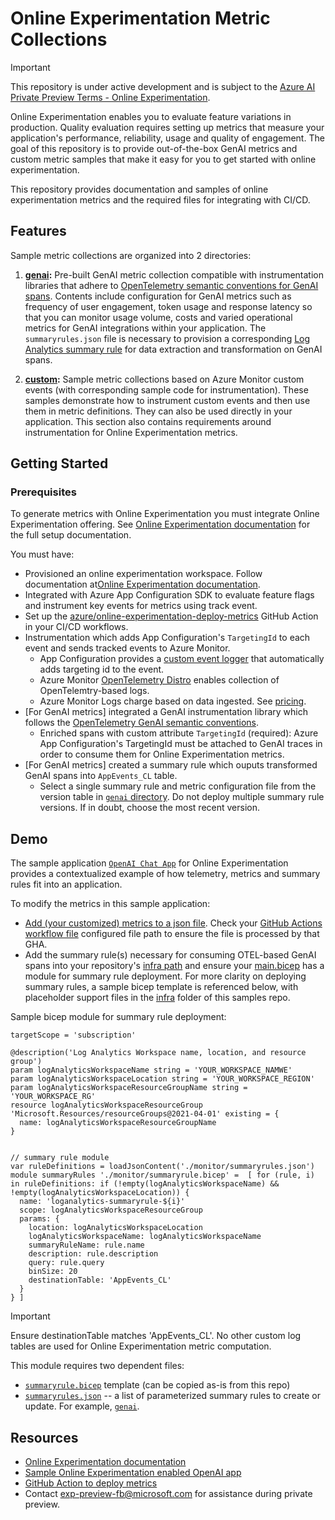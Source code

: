 # Online Experimentation Metric Collections

> [!IMPORTANT]
> This repository is under active development and is subject to the [Azure AI Private Preview Terms - Online Experimentation](private-preview-terms.md).

Online Experimentation enables you to evaluate feature variations in production. Quality evaluation requires setting up metrics that measure your application's performance, reliability, usage and quality of engagement. The goal of this repository is to provide out-of-the-box GenAI metrics and custom metric samples that make it easy for you to get started with online experimentation.

This repository provides documentation and samples of online experimentation metrics and the required files for integrating with CI/CD.

## Features

Sample metric collections are organized into 2 directories:

1. **[genai](./genai):** Pre-built GenAI metric collection compatible with instrumentation libraries that adhere to [OpenTelemetry semantic conventions for GenAI spans](https://opentelemetry.io/docs/specs/semconv/gen-ai/gen-ai-spans/). Contents include configuration for GenAI metrics such as frequency of user engagement, token usage and response latency so that you can monitor usage volume, costs and varied operational metrics for GenAI integrations within your application. 
The `summaryrules.json` file is necessary to provision a corresponding [Log Analytics summary rule](https://learn.microsoft.com/en-us/azure/azure-monitor/logs/summary-rules?tabs=api) for data extraction and transformation on GenAI spans.

2. **[custom](./custom):** Sample metric collections based on Azure Monitor custom events (with corresponding sample code for instrumentation). These samples demonstrate how to instrument custom events and then use them in metric definitions. They can also be used directly in your application. This section also contains requirements around instrumentation for Online Experimentation metrics.

## Getting Started

### Prerequisites

To generate metrics with Online Experimentation you must integrate Online Experimentation offering. See [Online Experimentation documentation](https://aka.ms/exp/public/docs) for the full setup documentation.

You must have:

* Provisioned an online experimentation workspace. Follow documentation at[Online Experimentation documentation](https://aka.ms/exp/public/docs).
* Integrated with Azure App Configuration SDK to evaluate feature flags and instrument key events for metrics using track event.
* Set up the [azure/online-experimentation-deploy-metrics](https://github.com/Azure/online-experimentation-deploy-metrics) GitHub Action in your CI/CD workflows.
* Instrumentation which adds App Configuration's `TargetingId` to each event and sends tracked events to Azure Monitor.
    * App Configuration provides a [custom event logger](https://github.com/microsoft/FeatureManagement-Python/blob/2982253c865208f49a8e9cd18f4bc5004376cd8e/featuremanagement/azuremonitor/_send_telemetry.py#L31) that automatically adds targeting id to the event.
    * Azure Monitor [OpenTelemetry Distro](https://learn.microsoft.com/en-us/azure/azure-monitor/app/opentelemetry-enable) enables collection of OpenTelemtry-based logs.
    * Azure Monitor Logs charge based on data ingested. See [pricing](https://azure.microsoft.com/en-us/pricing/details/monitor/).
* [For GenAI metrics] integrated a GenAI instrumentation library which follows the [OpenTelemetry GenAI semantic conventions](https://opentelemetry.io/docs/specs/semconv/gen-ai/).
  - Enriched spans with custom attribute `TargetingId` (required): Azure App Configuration's TargetingId must be attached to GenAI traces in order to consume them for Online Experimentation metrics.
* [For GenAI metrics] created a summary rule which ouputs transformed GenAI spans into `AppEvents_CL` table. 
  - Select a single summary rule and metric configuration file from the version table in [`genai` directory](./genai/). Do not deploy multiple summary rule versions. If in doubt, choose the most recent version.

## Demo

The sample application [`OpenAI Chat App`](https://github.com/Azure-Samples/openai-chat-app-eval-ab) for Online Experimentation provides a contextualized example of how telemetry, metrics and summary rules fit into an application. 

To modify the metrics in this sample application:

* [Add (your customized) metrics to a json file](https://github.com/Azure-Samples/openai-chat-app-eval-ab/tree/main/.config). Check your [GitHub Actions workflow file](https://github.com/Azure-Samples/openai-chat-app-eval-ab/blob/main/.github/workflows/azure-dev.yml) configured file path to ensure the file is processed by that GHA.
* Add the summary rule(s) necessary for consuming OTEL-based GenAI spans into your repository's [infra path](https://github.com/Azure-Samples/openai-chat-app-eval-ab/blob/main/infra/la-summary-rules.json) and ensure your [main.bicep](https://github.com/Azure-Samples/openai-chat-app-eval-ab/blob/main/infra/main.bicep) has a module for summary rule deployment. For more clarity on deploying summary rules, a sample bicep template is referenced below, with placeholder support files in the [infra](./genai/infra) folder of this samples repo.

Sample bicep module for summary rule deployment:

```
targetScope = 'subscription'

@description('Log Analytics Workspace name, location, and resource group')
param logAnalyticsWorkspaceName string = 'YOUR_WORKSPACE_NAMWE'
param logAnalyticsWorkspaceLocation string = 'YOUR_WORKSPACE_REGION'
param logAnalyticsWorkspaceResourceGroupName string = 'YOUR_WORKSPACE_RG'
resource logAnalyticsWorkspaceResourceGroup 'Microsoft.Resources/resourceGroups@2021-04-01' existing = {
  name: logAnalyticsWorkspaceResourceGroupName
}


// summary rule module
var ruleDefinitions = loadJsonContent('./monitor/summaryrules.json')
module summaryRules './monitor/summaryrule.bicep' =  [ for (rule, i) in ruleDefinitions: if (!empty(logAnalyticsWorkspaceName) && !empty(logAnalyticsWorkspaceLocation)) {
  name: 'loganalytics-summaryrule-${i}'
  scope: logAnalyticsWorkspaceResourceGroup
  params: {
    location: logAnalyticsWorkspaceLocation  
    logAnalyticsWorkspaceName: logAnalyticsWorkspaceName
    summaryRuleName: rule.name
    description: rule.description
    query: rule.query
    binSize: 20 
    destinationTable: 'AppEvents_CL'
  }
} ]
```

> [!Important]
> Ensure destinationTable matches 'AppEvents_CL'. No other custom log tables are used for Online Experimentation metric computation.

This module requires two dependent files:
- [`summaryrule.bicep`](./genai/infra/monitor/summaryrule.bicep) template (can be copied as-is from this repo)
- [`summaryrules.json`](./genai/infra/monitor/summaryrules.json) -- a list of parameterized summary rules to create or update. For example, [`genai`](./genai/summaryrules.json).

## Resources

- [Online Experimentation documentation](https://aka.ms/exp/public/docs)
- [Sample Online Experimentation enabled OpenAI app](https://github.com/Azure-Samples/openai-chat-app-eval-ab)
- [GitHub Action to deploy metrics](https://github.com/Azure/online-experimentation-deploy-metrics)
- Contact <a href="mailto:exp-preview-fb\@microsoft.com">exp-preview-fb\@microsoft.com</a> for assistance during private preview.

